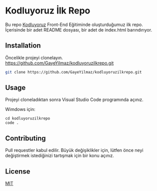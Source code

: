 # Kodluyoruz İlk Repo
Bu repo [Kodluyoruz](https://www.kodluyoruz.org) Front-End Eğitiminde oluşturduğumuz ilk repo. İçerisinde bir adet README dosyası, bir adet de index.html barındırıyor.


## Installation

Öncelikle projeyi clonelayın. https://github.com/GayeYilmaz/kodluyoruzilkrepo.git

```bash
git clone https://github.com/GayeYilmaz/kodluyoruzilkrepo.git
```

## Usage

Projeyi cloneladıktan sonra Visual Studio Code programında açınız.

Wimdows için:
```linux
cd kodluyoruzilkrepo
code .
```

## Contributing
Pull requestler kabul edilir. Büyük değişiklikler için, lütfen önce neyi değiştirmek istediğinizi tartışmak için bir konu açınız.


## License
[MIT](https://choosealicense.com/licenses/mit/)